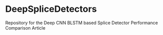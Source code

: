 # DeepSpliceDetectors
Repository for the Deep CNN BLSTM based Splice Detector Performance Comparison Article 
